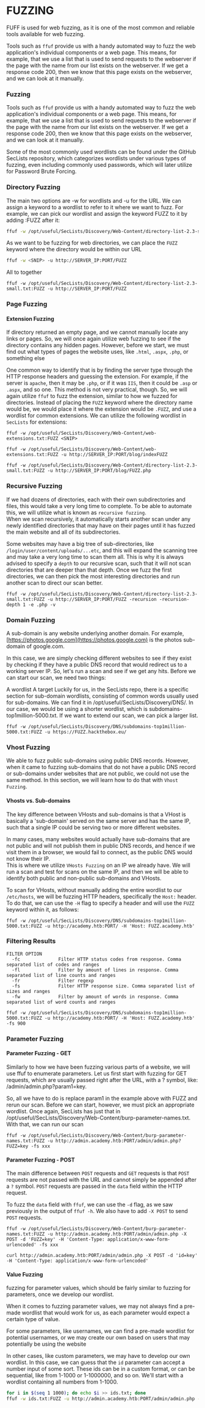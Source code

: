 # FUZZING

FUFF is used for web fuzzing, as it is one of the most common and reliable tools available for web fuzzing.

Tools such as `ffuf` provide us with a handy automated way to fuzz the web application's individual components or a web page. This means, for example, that we use a list that is used to send requests to the webserver if the page with the name from our list exists on the webserver. If we get a response code 200, then we know that this page exists on the webserver, and we can look at it manually.

### Fuzzing

Tools such as `ffuf` provide us with a handy automated way to fuzz the web application's individual components or a web page. This means, for example, that we use a list that is used to send requests to the webserver if the page with the name from our list exists on the webserver. If we get a response code 200, then we know that this page exists on the webserver, and we can look at it manually.

Some of the most commonly used wordlists can be found under the GitHub SecLists repository, which categorizes wordlists under various types of fuzzing, even including commonly used passwords, which will later utilize for Password Brute Forcing.

### Directory Fuzzing

The main two options are -w for wordlists and -u for the URL. We can assign a keyword to a wordlist to refer to it where we want to fuzz. For example, we can pick our wordlist and assign the keyword FUZZ to it by adding :FUZZ after it:

```bash
ffuf -w /opt/useful/SecLists/Discovery/Web-Content/directory-list-2.3-small.txt:FUZZ
```

As we want to be fuzzing for web directories, we can place the `FUZZ` keyword where the directory would be within our URL

```bash
ffuf -w <SNIP> -u http://SERVER_IP:PORT/FUZZ
```

All to together

```text
ffuf -w /opt/useful/SecLists/Discovery/Web-Content/directory-list-2.3-small.txt:FUZZ -u http://SERVER_IP:PORT/FUZZ
```

### Page Fuzzing

#### Extension Fuzzing

If directory returned an empty page, and we cannot manually locate any links or pages. So, we will once again utilize web fuzzing to see if the directory contains any hidden pages. However, before we start, we must find out what types of pages the website uses, like `.html`, `.aspx`, `.php`, or something else

One common way to identify that is by finding the server type through the HTTP response headers and guessing the extension. For example, if the server is `apache`, then it may be `.php`, or if it was `IIS`, then it could be `.asp` or `.aspx`, and so one. This method is not very practical, though. So, we will again utilize `ffuf` to fuzz the extension, similar to how we fuzzed for directories. Instead of placing the `FUZZ` keyword where the directory name would be, we would place it where the extension would be `.FUZZ`, and use a wordlist for common extensions. We can utilize the following wordlist in `SecLists` for extensions:

```text
ffuf -w /opt/useful/SecLists/Discovery/Web-Content/web-extensions.txt:FUZZ <SNIP>
```

```text
ffuf -w /opt/useful/SecLists/Discovery/Web-Content/web-extensions.txt:FUZZ -u http://SERVER_IP:PORT/blog/indexFUZZ
```

```text
ffuf -w /opt/useful/SecLists/Discovery/Web-Content/directory-list-2.3-small.txt:FUZZ -u http://SERVER_IP:PORT/blog/FUZZ.php
```

### Recursive Fuzzing

If we had dozens of directories, each with their own subdirectories and files, this would take a very long time to complete. To be able to automate this, we will utilize what is known as `recursive fuzzing`.  
When we scan recursively, it automatically starts another scan under any newly identified directories that may have on their pages until it has fuzzed the main website and all of its subdirectories.

Some websites may have a big tree of sub-directories, like `/login/user/content/uploads/...etc`, and this will expand the scanning tree and may take a very long time to scan them all. This is why it is always advised to specify a `depth` to our recursive scan, such that it will not scan directories that are deeper than that depth. Once we fuzz the first directories, we can then pick the most interesting directories and run another scan to direct our scan better.

```text
ffuf -w /opt/useful/SecLists/Discovery/Web-Content/directory-list-2.3-small.txt:FUZZ -u http://SERVER_IP:PORT/FUZZ -recursion -recursion-depth 1 -e .php -v
```

### Domain Fuzzing

A sub-domain is any website underlying another domain. For example, [https://photos.google.com](https://photos.google.com) is the photos sub-domain of google.com.

In this case, we are simply checking different websites to see if they exist by checking if they have a public DNS record that would redirect us to a working server IP. So, let's run a scan and see if we get any hits. Before we can start our scan, we need two things:

A wordlist A target Luckily for us, in the SecLists repo, there is a specific section for sub-domain wordlists, consisting of common words usually used for sub-domains. We can find it in /opt/useful/SecLists/Discovery/DNS/. In our case, we would be using a shorter wordlist, which is subdomains-top1million-5000.txt. If we want to extend our scan, we can pick a larger list.

```text
ffuf -w /opt/useful/SecLists/Discovery/DNS/subdomains-top1million-5000.txt:FUZZ -u https://FUZZ.hackthebox.eu/
```

### Vhost Fuzzing

We able to fuzz public sub-domains using public DNS records. However, when it came to fuzzing sub-domains that do not have a public DNS record or sub-domains under websites that are not public, we could not use the same method. In this section, we will learn how to do that with `Vhost Fuzzing`.

#### Vhosts vs. Sub-domains

The key difference between VHosts and sub-domains is that a VHost is basically a 'sub-domain' served on the same server and has the same IP, such that a single IP could be serving two or more different websites.

In many cases, many websites would actually have sub-domains that are not public and will not publish them in public DNS records, and hence if we visit them in a browser, we would fail to connect, as the public DNS would not know their IP.  
This is where we utilize `VHosts Fuzzing` on an IP we already have. We will run a scan and test for scans on the same IP, and then we will be able to identify both public and non-public sub-domains and VHosts.

To scan for VHosts, without manually adding the entire wordlist to our `/etc/hosts`, we will be fuzzing HTTP headers, specifically the `Host:` header. To do that, we can use the `-H` flag to specify a header and will use the `FUZZ` keyword within it, as follows:

```text
ffuf -w /opt/useful/SecLists/Discovery/DNS/subdomains-top1million-5000.txt:FUZZ -u http://academy.htb:PORT/ -H 'Host: FUZZ.academy.htb'
```

### Filtering Results

```text
FILTER OPTION
  -fc              Filter HTTP status codes from response. Comma separated list of codes and ranges
  -fl              Filter by amount of lines in response. Comma separated list of line counts and ranges
  -fr              Filter regexp
  -fs              Filter HTTP response size. Comma separated list of sizes and ranges
  -fw              Filter by amount of words in response. Comma separated list of word counts and ranges
```

```text
ffuf -w /opt/useful/SecLists/Discovery/DNS/subdomains-top1million-5000.txt:FUZZ -u http://academy.htb:PORT/ -H 'Host: FUZZ.academy.htb' -fs 900
```

### Parameter Fuzzing

#### Parameter Fuzzing - GET

Similarly to how we have been fuzzing various parts of a website, we will use ffuf to enumerate parameters. Let us first start with fuzzing for GET requests, which are usually passed right after the URL, with a ? symbol, like: /admin/admin.php?param1=key.

So, all we have to do is replace param1 in the example above with FUZZ and rerun our scan. Before we can start, however, we must pick an appropriate wordlist. Once again, SecLists has just that in /opt/useful/SecLists/Discovery/Web-Content/burp-parameter-names.txt. With that, we can run our scan

```text
ffuf -w /opt/useful/SecLists/Discovery/Web-Content/burp-parameter-names.txt:FUZZ -u http://admin.academy.htb:PORT/admin/admin.php?FUZZ=key -fs xxx
```

#### Parameter Fuzzing - POST

The main difference between `POST` requests and `GET` requests is that `POST` requests are not passed with the URL and cannot simply be appended after a `?` symbol. `POST` requests are passed in the `data` field within the HTTP request.

To fuzz the `data` field with `ffuf`, we can use the `-d` flag, as we saw previously in the output of `ffuf -h`. We also have to add `-X POST` to send `POST` requests.

```text
ffuf -w /opt/useful/SecLists/Discovery/Web-Content/burp-parameter-names.txt:FUZZ -u http://admin.academy.htb:PORT/admin/admin.php -X POST -d 'FUZZ=key' -H 'Content-Type: application/x-www-form-urlencoded' -fs xxx
```

```text
curl http://admin.academy.htb:PORT/admin/admin.php -X POST -d 'id=key' -H 'Content-Type: application/x-www-form-urlencoded'

```

#### Value Fuzzing

fuzzing for parameter values, which should be fairly similar to fuzzing for parameters, once we develop our wordlist.

When it comes to fuzzing parameter values, we may not always find a pre-made wordlist that would work for us, as each parameter would expect a certain type of value.

For some parameters, like usernames, we can find a pre-made wordlist for potential usernames, or we may create our own based on users that may potentially be using the website

In other cases, like custom parameters, we may have to develop our own wordlist. In this case, we can guess that the `id` parameter can accept a number input of some sort. These ids can be in a custom format, or can be sequential, like from 1-1000 or 1-1000000, and so on. We'll start with a wordlist containing all numbers from 1-1000.

```bash
for i in $(seq 1 1000); do echo $i >> ids.txt; done
ffuf -w ids.txt:FUZZ -u http://admin.academy.htb:PORT/admin/admin.php -X POST -d 'id=FUZZ' -H 'Content-Type: application/x-www-form-urlencoded' -fs xxx
```




